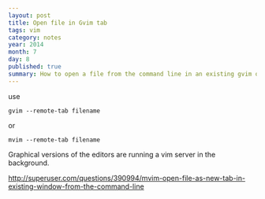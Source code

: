 ```yaml
---
layout: post
title: Open file in Gvim tab
tags: vim
category: notes
year: 2014
month: 7
day: 8
published: true
summary: How to open a file from the command line in an existing gvim or mvim window.
---
```


use 

```
gvim --remote-tab filename
```

or

```
mvim --remote-tab filename
```

Graphical versions of the editors are running a vim server in the background.  

http://superuser.com/questions/390994/mvim-open-file-as-new-tab-in-existing-window-from-the-command-line
